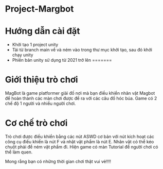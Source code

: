 # Project-Margbot
# Hướng dẫn cài đặt
- Khởi tạo 1 project unity
- Tải từ branch main về và ném vào trong thư mục khởi tạo, sau đó khởi chạy unity
- Phiên bản unity sử dụng từ 2021 trở lên
=======
# Giới thiệu trò chơi
MagBot là game platformer giải đố nơi mà bạn điều khiển nhân vật Magbot để hoàn thành các màn chơi được đề ra với các câu đố hóc búa.
Game có 2 chế độ 1 người và nhiều người chơi.
# Cơ chế trò chơi
Trò chơi được điều khiển bằng các nút ASWD cơ bản với nút kích hoạt các công cụ điều khiển là nút F và nhặt vật phẩm là nút E.
Nhân vật có thể kéo chuột phải để ném vật phẩm đi.
Hiện game có màn Tutorial để người chơi có thể làm quen.

Mong rằng bạn có những thời gian chơi thật vui vẻ!!!!
